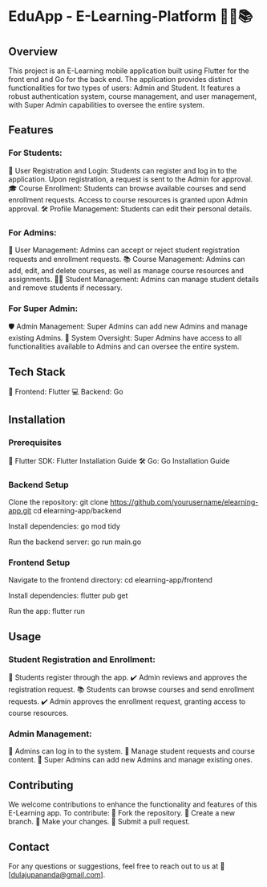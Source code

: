 # EduApp - E-Learning-Platform 🧑‍🏫📚

## Overview
This project is an E-Learning mobile application built using Flutter for the front end and Go for the back end. The application provides distinct functionalities for two types of users: Admin and Student. It features a robust authentication system, course management, and user management, with Super Admin capabilities to oversee the entire system.

## Features

### For Students:
📝 User Registration and Login: Students can register and log in to the application. Upon registration, a request is sent to the Admin for approval.
🎓 Course Enrollment: Students can browse available courses and send enrollment requests. Access to course resources is granted upon Admin approval.
🛠️ Profile Management: Students can edit their personal details.

### For Admins:
👥 User Management: Admins can accept or reject student registration requests and enrollment requests.
📚 Course Management: Admins can add, edit, and delete courses, as well as manage course resources and assignments.
🧑‍🎓 Student Management: Admins can manage student details and remove students if necessary.

### For Super Admin:
🛡️ Admin Management: Super Admins can add new Admins and manage existing Admins.
👑 System Oversight: Super Admins have access to all functionalities available to Admins and can oversee the entire system.

## Tech Stack
📱 Frontend: Flutter
💻 Backend: Go

## Installation
### Prerequisites
🚀 Flutter SDK: Flutter Installation Guide
🛠️ Go: Go Installation Guide

### Backend Setup
Clone the repository:
git clone https://github.com/yourusername/elearning-app.git
cd elearning-app/backend

Install dependencies:
go mod tidy

Run the backend server:
go run main.go

### Frontend Setup
Navigate to the frontend directory:
cd elearning-app/frontend

Install dependencies:
flutter pub get

Run the app:
flutter run

## Usage

### Student Registration and Enrollment:
📝 Students register through the app.
✔️ Admin reviews and approves the registration request.
📚 Students can browse courses and send enrollment requests.
✔️ Admin approves the enrollment request, granting access to course resources.

### Admin Management:
🔑 Admins can log in to the system.
👥 Manage student requests and course content.
👑 Super Admins can add new Admins and manage existing ones.

## Contributing
We welcome contributions to enhance the functionality and features of this E-Learning app. 
To contribute:
🍴 Fork the repository.
🌿 Create a new branch.
🔧 Make your changes.
📨 Submit a pull request.


## Contact
For any questions or suggestions, feel free to reach out to us at 📧 [dulajupananda@gmail.com].
